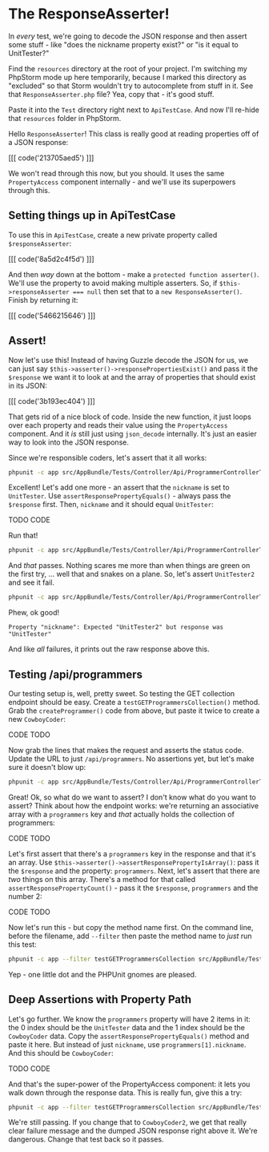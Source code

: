 # The ResponseAsserter!

In *every* test, we're going to decode the JSON response and then assert
some stuff - like "does the nickname property exist?" or "is it equal to UnitTester?"

Find the `resources` directory at the root of your project. I'm switching
my PhpStorm mode up here temporarily, because I marked this directory as
"excluded" so that Storm wouldn't try to autocomplete from stuff in it.
See that `ResponseAsserter.php` file? Yea, copy that - it's good stuff.

Paste it into the `Test` directory right next to `ApiTestCase`. And now I'll
re-hide that `resources` folder in PhpStorm.

Hello `ResponseAsserter`! This class is really good at reading properties
off of a JSON response:

[[[ code('213705aed5') ]]]

We won't read through this now, but you should. It uses the same `PropertyAccess`
component internally - and we'll use its superpowers through this.

## Setting things up in ApiTestCase

To use this in `ApiTestCase`, create a new private property called `$responseAsserter`:

[[[ code('8a5d2c4f5d') ]]]

And then *way* down at the bottom - make a `protected function asserter()`.
We'll use the property to avoid making multiple asserters. So, if
`$this->responseAsserter === null` then set that to a `new ResponseAsserter()`.
Finish by returning it:

[[[ code('5466215646') ]]]

## Assert!

Now let's use this! Instead of having Guzzle decode the JSON for us, we can
just say `$this->asserter()->responsePropertiesExist()` and pass it the
`$response` we want it to look at and the array of properties that should
exist in its JSON:

[[[ code('3b193ec404') ]]]

That gets rid of a nice block of code. Inside the new function, it just loops
over each property and reads their value using the `PropertyAccess` component.
And it *is* still just using `json_decode` internally. It's just an easier
way to look into the JSON response.

Since we're responsible coders, let's assert that it all works:

```bash
phpunit -c app src/AppBundle/Tests/Controller/Api/ProgrammerControllerTest.php
```

Excellent! Let's add one more - an assert that the `nickname` is set to
`UnitTester`. Use `assertResponsePropertyEquals()` - always pass the `$response`
first. Then, `nickname` and it should equal `UnitTester`:

TODO CODE

Run that!

```bash
phpunit -c app src/AppBundle/Tests/Controller/Api/ProgrammerControllerTest.php
```

And *that* passes. Nothing scares me more than when things are green on the first try, 
... well that and snakes on a plane. So, let's assert `UnitTester2` and see it fail.

```bash
phpunit -c app src/AppBundle/Tests/Controller/Api/ProgrammerControllerTest.php
```

Phew, ok good!

    Property "nickname": Expected "UnitTester2" but response was "UnitTester"

And like *all* failures, it prints out the raw response above this.

## Testing /api/programmers

Our testing setup is, well, pretty sweet. So testing the GET collection endpoint
should be easy. Create a `testGETProgrammersCollection()` method. Grab the
`createProgrammer()` code from above, but paste it twice to create a new `CowboyCoder`:

CODE TODO

Now grab the lines that makes the request and asserts the status code. Update
the URL to just `/api/programmers`. No assertions yet, but let's make sure
it doesn't blow up:

```bash
phpunit -c app src/AppBundle/Tests/Controller/Api/ProgrammerControllerTest.php
```

Great! Ok, so what do we want to assert? I don't know what do you want to assert?
Think about how the endpoint works: we're returning an associative array 
with a `programmers` key and *that* actually holds the collection of programmers:

CODE TODO

Let's first assert that there's a `programmers` key in the response and that
it's an array. Use `$this->asserter()->assertResponsePropertyIsArray()`:
pass it the `$response` and the property: `programmers`. Next, let's assert
that there are *two* things on this array. There's a method for that called
`assertResponsePropertyCount()` - pass it the `$response`, `programmers`
and the number 2:

CODE TODO

Now let's run this - but copy the method name first. On the command line,
before the filename, add `--filter` then paste the method name to *just*
run this test:

```bash
phpunit -c app --filter testGETProgrammersCollection src/AppBundle/Tests/Controller/Api/ProgrammerControllerTest.php
```

Yep - one little dot and the PHPUnit gnomes are pleased.

## Deep Assertions with Property Path

Let's go further. We know the `programmers` property will have 2 items in
it: the 0 index should be the `UnitTester` data and the 1 index should be
the `CowboyCoder` data. Copy the `assertResponsePropertyEquals()` method
and paste it here. But instead of just `nickname`, use `programmers[1].nickname`.
And this should be `CowboyCoder`:

TODO CODE

And that's the super-power of the PropertyAccess component: it lets you walk
down through the response data. This is really fun, give this a try:

```bash
phpunit -c app --filter testGETProgrammersCollection src/AppBundle/Tests/Controller/Api/ProgrammerControllerTest.php
```

We're still passing. If you change that to `CowboyCoder2`, we get that really
clear failure message and the dumped JSON response right above it. We're
dangerous. Change that test back so it passes.
